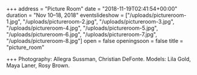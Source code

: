 +++
address = "Picture Room"
date = "2018-11-19T02:41:54+00:00"
duration = "Nov 10–18, 2018"
eventslideshow = ["/uploads/pictureroom-1.jpg", "/uploads/pictureroom-2.jpg", "/uploads/pictureroom-3.jpg", "/uploads/pictureroom-4.jpg", "/uploads/pictureroom-5.jpg", "/uploads/pictureroom-6.jpg", "/uploads/pictureroom-7.jpg", "/uploads/pictureroom-8.jpg"]
open = false
openingsoon = false
title = "picture_room"

+++
Photography: Allegra Sussman, Christian DeFonte. Models: Lila Gold, Maya Laner, Rosy Brown.